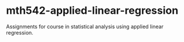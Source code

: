 # mth542-applied-linear-regression
Assignments for course in statistical analysis using applied linear regression.

